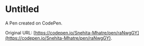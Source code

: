 # Untitled

A Pen created on CodePen.

Original URL: [https://codepen.io/Snehita-Mhatre/pen/raNwgGY](https://codepen.io/Snehita-Mhatre/pen/raNwgGY).
